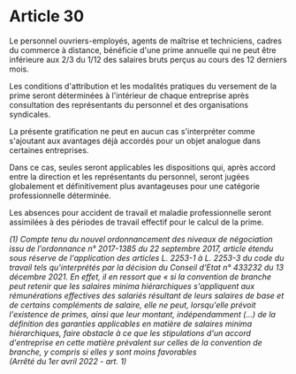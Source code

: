 # Article 30

Le personnel ouvriers-employés, agents de maîtrise et techniciens, cadres du commerce à distance, bénéficie d'une prime annuelle qui ne peut être inférieure aux 2/3 du 1/12 des salaires bruts perçus au cours des 12 derniers mois.

Les conditions d'attribution et les modalités pratiques du versement de la prime seront déterminées à l'intérieur de chaque entreprise après consultation des représentants du personnel et des organisations syndicales.

La présente gratification ne peut en aucun cas s'interpréter comme s'ajoutant aux avantages déjà accordés pour un objet analogue dans certaines entreprises.

Dans ce cas, seules seront applicables les dispositions qui, après accord entre la direction et les représentants du personnel, seront jugées globalement et définitivement plus avantageuses pour une catégorie professionnelle déterminée.

Les absences pour accident de travail et maladie professionnelle seront assimilées à des périodes de travail effectif pour le calcul de la prime.

 *(1) Compte tenu du nouvel ordonnancement des niveaux de négociation issu de l'ordonnance n° 2017-1385 du 22 septembre 2017, article étendu sous réserve de l'application des articles L. 2253-1 à L. 2253-3 du code du travail tels qu'interprétés par la décision du Conseil d'Etat n° 433232 du 13 décembre 2021. En effet, il en ressort que « si la convention de branche peut retenir que les salaires minima hiérarchiques s'appliquent aux rémunérations effectives des salariés résultant de leurs salaires de base et de certains compléments de salaire, elle ne peut, lorsqu'elle prévoit l'existence de primes, ainsi que leur montant, indépendamment (…) de la définition des garanties applicables en matière de salaires minima hiérarchiques, faire obstacle à ce que les stipulations d'un accord d'entreprise en cette matière prévalent sur celles de la convention de branche, y compris si elles y sont moins favorables   
 (Arrêté du 1er avril 2022 - art. 1)*

